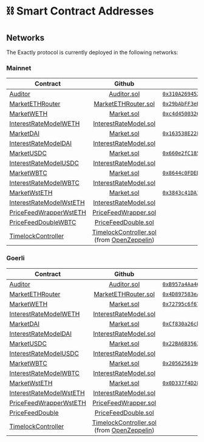 # ⛓ Smart Contract Addresses

## Networks

The Exactly protocol is currently deployed in the following networks:

### Mainnet

| Contract                                                                          |                                                                                              Github                                                                                             |                                                                    Proxy Address                                                                   | Implementation Address                                                                                                                             |
| --------------------------------------------------------------------------------- | :---------------------------------------------------------------------------------------------------------------------------------------------------------------------------------------------: | :------------------------------------------------------------------------------------------------------------------------------------------------: | -------------------------------------------------------------------------------------------------------------------------------------------------- |
| [Auditor](protocol/auditor.md)                                                    |                                                   [Auditor.sol](https://github.com/exactly-protocol/protocol/blob/main/contracts/Auditor.sol)                                                   | [`0x310A2694521f75C7B2b64b5937C16CE65C3EFE01`](https://etherscan.io/address/0x310A2694521f75C7B2b64b5937C16CE65C3EFE01) | [`0xaEb62e6F27BC103702E7BC879AE98bceA56f027E`](https://etherscan.io/address/0xaEb62e6F27BC103702E7BC879AE98bceA56f027E) |
| [MarketETHRouter](protocol/marketethrouter.md)                                    |                                           [MarketETHRouter.sol](https://github.com/exactly-protocol/protocol/blob/main/contracts/MarketETHRouter.sol)                                           | [`0x29bAbFF3eBA7B517a75109EA8fd6D1eAb4A10258`](https://etherscan.io/address/0x29bAbFF3eBA7B517a75109EA8fd6D1eAb4A10258) | [`0x884988E0BFb0d6A18f664329aCD0402b2FB6056C`](https://etherscan.io/address/0x884988E0BFb0d6A18f664329aCD0402b2FB6056C) |
| [MarketWETH](protocol/market/)                                                    |                                                    [Market.sol](https://github.com/exactly-protocol/protocol/blob/main/contracts/Market.sol)                                                    | [`0xc4d4500326981eacD020e20A81b1c479c161c7EF`](https://etherscan.io/address/0xc4d4500326981eacD020e20A81b1c479c161c7EF) | [`0x22ab31Cd55130435b5efBf9224b6a9d5EC36533F`](https://etherscan.io/address/0x22ab31Cd55130435b5efBf9224b6a9d5EC36533F) |
| [InterestRateModelWETH](protocol/interestratemodel.md)                            |                                         [InterestRateModel.sol](https://github.com/exactly-protocol/protocol/blob/main/contracts/InterestRateModel.sol)                                         |                                                                   Doesn't apply.                                                                   | [`0x7Bf6D7aD79e14152FaD7F48c3cEbD796a01D57fD`](https://etherscan.io/address/0x7Bf6D7aD79e14152FaD7F48c3cEbD796a01D57fD) |
| [MarketDAI](protocol/market/)                                                     |                                                    [Market.sol](https://github.com/exactly-protocol/protocol/blob/main/contracts/Market.sol)                                                    | [`0x163538E22F4d38c1eb21B79939f3d2ee274198Ff`](https://etherscan.io/address/0x163538E22F4d38c1eb21B79939f3d2ee274198Ff) | [`0x62C3094b7B725396B3b42BcC58Ec25Bc31985069`](https://etherscan.io/address/0x62C3094b7B725396B3b42BcC58Ec25Bc31985069) |
| [InterestRateModelDAI](protocol/interestratemodel.md)                             |                                         [InterestRateModel.sol](https://github.com/exactly-protocol/protocol/blob/main/contracts/InterestRateModel.sol)                                         |                                                                   Doesn't apply.                                                                   | [`0x70ea56405e79d3ef943c276371F596717D2D9f5a`](https://etherscan.io/address/0x70ea56405e79d3ef943c276371F596717D2D9f5a) |
| [MarketUSDC](protocol/market/)                                                    |                                                    [Market.sol](https://github.com/exactly-protocol/protocol/blob/main/contracts/Market.sol)                                                    | [`0x660e2fC185a9fFE722aF253329CEaAD4C9F6F928`](https://etherscan.io/address/0x660e2fC185a9fFE722aF253329CEaAD4C9F6F928) | [`0x6cE126e0b419F1FD6Ea76202204CbdF16C2D1783`](https://etherscan.io/address/0x6cE126e0b419F1FD6Ea76202204CbdF16C2D1783) |
| [InterestRateModelUSDC](protocol/interestratemodel.md)                            |                                         [InterestRateModel.sol](https://github.com/exactly-protocol/protocol/blob/main/contracts/InterestRateModel.sol)                                         |                                                                   Doesn't apply.                                                                   | [`0xf8f563E33973d1Bdd6c768132BC431EA7A7B56fa`](https://etherscan.io/address/0xf8f563E33973d1Bdd6c768132BC431EA7A7B56fa) |
| [MarketWBTC](protocol/market/)                                                    |                                                    [Market.sol](https://github.com/exactly-protocol/protocol/blob/main/contracts/Market.sol)                                                    | [`0x8644c0FDED361D1920e068bA4B09996e26729435`](https://etherscan.io/address/0x8644c0FDED361D1920e068bA4B09996e26729435) | [`0xB045AcF3e2C3de6AEB4428FD6625E4F53c7Ad2cF`](https://etherscan.io/address/0xB045AcF3e2C3de6AEB4428FD6625E4F53c7Ad2cF) |
| [InterestRateModelWBTC](protocol/interestratemodel.md)                            |                                         [InterestRateModel.sol](https://github.com/exactly-protocol/protocol/blob/main/contracts/InterestRateModel.sol)                                         |                                                                   Doesn't apply.                                                                   | [`0xC91DC7A797cd5FBCf6F334C792a2b24EFf55292C`](https://etherscan.io/address/0xC91DC7A797cd5FBCf6F334C792a2b24EFf55292C) |
| [MarketWstETH](protocol/market/)                                                  |                                                    [Market.sol](https://github.com/exactly-protocol/protocol/blob/main/contracts/Market.sol)                                                    | [`0x3843c41DA1d7909C86faD51c47B9A97Cf62a29e1`](https://etherscan.io/address/0x3843c41DA1d7909C86faD51c47B9A97Cf62a29e1) | [`0xFFf4fE4AF99Dd3A1C9Ac637c71aE2685A5358818`](https://etherscan.io/address/0xFFf4fE4AF99Dd3A1C9Ac637c71aE2685A5358818) |
| [InterestRateModelWstETH](protocol/interestratemodel.md)                          |                                         [InterestRateModel.sol](https://github.com/exactly-protocol/protocol/blob/main/contracts/InterestRateModel.sol)                                         |                                                                   Doesn't apply.                                                                   | [`0xBd9c70db872fdd9029EE5fA2a0eA30EAbF7a1583`](https://etherscan.io/address/0xBd9c70db872fdd9029EE5fA2a0eA30EAbF7a1583) |
| [PriceFeedWrapperWstETH](protocol/pricefeedwrapper.md)                            |                                          [PriceFeedWrapper.sol](https://github.com/exactly-protocol/protocol/blob/main/contracts/PriceFeedWrapper.sol)                                          |                                                                   Doesn't apply.                                                                   | [`0x48304b3Ab7f906Ede1e9008C9b41A9528C26859F`](https://etherscan.io/address/0x48304b3Ab7f906Ede1e9008C9b41A9528C26859F) |
| [PriceFeedDouble](price-feeds.md)[WBTC](protocol/pricefeeddouble.md)              |                                           [PriceFeedDouble.sol](https://github.com/exactly-protocol/protocol/blob/main/contracts/PriceFeedDouble.sol)                                           |                                                                   Doesn't apply.                                                                   | [`0xB92E0A6E56d60aeD6B99c21350D9DE56cA8c648f`](https://etherscan.io/address/0xB92E0A6E56d60aeD6B99c21350D9DE56cA8c648f) |
| [TimelockController](https://docs.openzeppelin.com/defender/guide-timelock-roles) | [TimelockController.sol](https://github.com/OpenZeppelin/openzeppelin-contracts/blob/master/contracts/governance/TimelockController.sol) (from [OpenZeppelin](https://github.com/OpenZeppelin)) |                                                                   Doesn't apply.                                                                   | [`0x92024C4bDa9DA602b711B9AbB610d072018eb58b`](https://etherscan.io/address/0x92024C4bDa9DA602b711B9AbB610d072018eb58b) |

### Goerli

| Contract                                                                          |                                                                                              Github                                                                                             |                                                                                      Proxy Address                                                                                     | Implementation Address                                                                                                                                                                 |
| --------------------------------------------------------------------------------- | :---------------------------------------------------------------------------------------------------------------------------------------------------------------------------------------------: | :------------------------------------------------------------------------------------------------------------------------------------------------------------------------------------: | -------------------------------------------------------------------------------------------------------------------------------------------------------------------------------------- |
| [Auditor](protocol/auditor.md)                                                    |                                                   [Auditor.sol](https://github.com/exactly-protocol/protocol/blob/main/contracts/Auditor.sol)                                                   |            [`0xB957a4Aa46F859b14C745b8356c28B8361319fAB`](https://goerli.etherscan.io/address/0xB957a4Aa46F859b14C745b8356c28B8361319fAB)            | [`0x734e2Abad752193b5CD9bC3894dda4e4A9dC6116`](https://goerli.etherscan.io/address/0x734e2Abad752193b5CD9bC3894dda4e4A9dC6116)                       |
| [MarketETHRouter](protocol/marketethrouter.md)                                    |                                           [MarketETHRouter.sol](https://github.com/exactly-protocol/protocol/blob/main/contracts/MarketETHRouter.sol)                                           |            [`0x4D897583eA1f121826569059681a04e490A9680D`](https://goerli.etherscan.io/address/0x4D897583eA1f121826569059681a04e490A9680D)            | [`0xd588E11B7089300fBF08B4222B906eD53C199976`](https://goerli.etherscan.io/address/0xd588E11B7089300fBF08B4222B906eD53C199976)                       |
| [MarketWETH](protocol/market/)                                                    |                                                    [Market.sol](https://github.com/exactly-protocol/protocol/blob/main/contracts/Market.sol)                                                    |            [`0x72795c6f67783BB35c23164a0b54f9dE0f46C2dA`](https://goerli.etherscan.io/address/0x72795c6f67783BB35c23164a0b54f9dE0f46C2dA)            | [`0x922474Da73c3E46B37B936d27B5563531Ec6A929`](https://goerli.etherscan.io/address/0x922474Da73c3E46B37B936d27B5563531Ec6A929)                       |
| [InterestRateModelWETH](protocol/interestratemodel.md)                            |                                         [InterestRateModel.sol](https://github.com/exactly-protocol/protocol/blob/main/contracts/InterestRateModel.sol)                                         |                                                                                     Doesn't apply.                                                                                     | [`0x14cCe6593073300E1d86A349E115AC23bB13D3f1`](https://goerli.etherscan.io/address/0x14cCe6593073300E1d86A349E115AC23bB13D3f1)                       |
| [MarketDAI](protocol/market/)                                                     |                                                    [Market.sol](https://github.com/exactly-protocol/protocol/blob/main/contracts/Market.sol)                                                    |            [`0xCf830a26cb28e499d5e7346eB668821933ECB452`](https://goerli.etherscan.io/address/0xCf830a26cb28e499d5e7346eB668821933ECB452)            | [`0x77A6df461d6A82aC99Da7e90d3D63932CfCD2C15`](https://goerli.etherscan.io/address/0x77A6df461d6A82aC99Da7e90d3D63932CfCD2C15)                       |
| [InterestRateModelDAI](protocol/interestratemodel.md)                             |                                         [InterestRateModel.sol](https://github.com/exactly-protocol/protocol/blob/main/contracts/InterestRateModel.sol)                                         |                                                                                     Doesn't apply.                                                                                     | [`0xE3D06C3696126Ecddf6589B9cfc3B54265ee3dc9`](https://goerli.etherscan.io/address/0xE3D06C3696126Ecddf6589B9cfc3B54265ee3dc9)                       |
| [MarketUSDC](protocol/market/)                                                    |                                                    [Market.sol](https://github.com/exactly-protocol/protocol/blob/main/contracts/Market.sol)                                                    |            [`0x22BA6B356303aD14B3da2E1E268dAdCb07352C43`](https://goerli.etherscan.io/address/0x22BA6B356303aD14B3da2E1E268dAdCb07352C43)            | [`0x2c29B239f0f671b80E4478F4e2F3a328e280a6C6`](https://goerli.etherscan.io/address/0x2c29B239f0f671b80E4478F4e2F3a328e280a6C6)                       |
| [InterestRateModelUSDC](protocol/interestratemodel.md)                            |                                         [InterestRateModel.sol](https://github.com/exactly-protocol/protocol/blob/main/contracts/InterestRateModel.sol)                                         |                                                                                     Doesn't apply.                                                                                     | [`0xBCf6758cd9bdfbd323810f7DaFBAD0C0F714bb4A`](https://goerli.etherscan.io/address/0xBCf6758cd9bdfbd323810f7DaFBAD0C0F714bb4A)                       |
| [MarketWBTC](protocol/market/)                                                    |                                                    [Market.sol](https://github.com/exactly-protocol/protocol/blob/main/contracts/Market.sol)                                                    |            [`0x2056256190ED2F7E72F54CAD73fdB37610974dE0`](https://goerli.etherscan.io/address/0x2056256190ED2F7E72F54CAD73fdB37610974dE0)            | [`0xa36FaDdBf12482ae402ca9EDD7C11fA2a40C731e`](https://goerli.etherscan.io/address/0xa36FaDdBf12482ae402ca9EDD7C11fA2a40C731e)                       |
| [InterestRateModelWBTC](protocol/interestratemodel.md)                            |                                         [InterestRateModel.sol](https://github.com/exactly-protocol/protocol/blob/main/contracts/InterestRateModel.sol)                                         |                                                                                     Doesn't apply.                                                                                     | [`0xe42d97A97918B33842E0C94E553fd17D26d32681`](https://goerli.etherscan.io/address/0xe42d97A97918B33842E0C94E553fd17D26d32681)                       |
| [MarketWstETH](protocol/market/)                                                  |                                                    [Market.sol](https://github.com/exactly-protocol/protocol/blob/main/contracts/Market.sol)                                                    | [`0x0D337f4D28AbD8f542eD1cF0d5d45e32db3E95C1`](https://goerli.etherscan.io/address/0x0D337f4D28AbD8f542eD1cF0d5d45e32db3E95C1) | [`0x28a8204CF24bFF6777210364897C4B68Be39EB99`](https://goerli.etherscan.io/address/0x28a8204CF24bFF6777210364897C4B68Be39EB99)                       |
| [InterestRateModelWstETH](protocol/interestratemodel.md)                          |                                         [InterestRateModel.sol](https://github.com/exactly-protocol/protocol/blob/main/contracts/InterestRateModel.sol)                                         |                                                                                     Doesn't apply.                                                                                     | [`0x8cA9Bb05f6a9CDf3412d64C25907358686277E5c`](https://goerli.etherscan.io/address/0x8cA9Bb05f6a9CDf3412d64C25907358686277E5c)                       |
| [PriceFeedWrapperWstETH](protocol/pricefeedwrapper.md)                            |                                          [PriceFeedWrapper.sol](https://github.com/exactly-protocol/protocol/blob/main/contracts/PriceFeedWrapper.sol)                                          |                                                                                     Doesn't apply.                                                                                     | [`0x24a48D2d213Fae48C13158247D418F3E5D715021`](https://goerli.etherscan.io/address/0x24a48D2d213Fae48C13158247D418F3E5D715021) |
| [PriceFeedDouble](price-feeds.md)                                                 |                                           [PriceFeedDouble.sol](https://github.com/exactly-protocol/protocol/blob/main/contracts/PriceFeedDouble.sol)                                           |                                                                                     Doesn't apply.                                                                                     | [`0x8cc77B081DD126cECC3C60ba0FA697d456226855`](https://goerli.etherscan.io/address/0x8cc77B081DD126cECC3C60ba0FA697d456226855)                       |
| [TimelockController](https://docs.openzeppelin.com/defender/guide-timelock-roles) | [TimelockController.sol](https://github.com/OpenZeppelin/openzeppelin-contracts/blob/master/contracts/governance/TimelockController.sol) (from [OpenZeppelin](https://github.com/OpenZeppelin)) |                                                                                     Doesn't apply.                                                                                     | [`0xAefCdbd18eabe4d6BD769d6aD649A18A9b9Ec60e`](https://goerli.etherscan.io/address/0xAefCdbd18eabe4d6BD769d6aD649A18A9b9Ec60e)                       |
